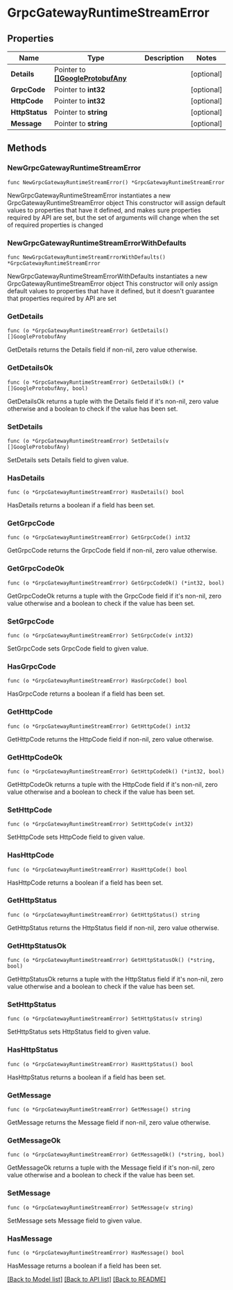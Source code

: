# GrpcGatewayRuntimeStreamError

## Properties

Name | Type | Description | Notes
------------ | ------------- | ------------- | -------------
**Details** | Pointer to [**[]GoogleProtobufAny**](GoogleProtobufAny.md) |  | [optional] 
**GrpcCode** | Pointer to **int32** |  | [optional] 
**HttpCode** | Pointer to **int32** |  | [optional] 
**HttpStatus** | Pointer to **string** |  | [optional] 
**Message** | Pointer to **string** |  | [optional] 

## Methods

### NewGrpcGatewayRuntimeStreamError

`func NewGrpcGatewayRuntimeStreamError() *GrpcGatewayRuntimeStreamError`

NewGrpcGatewayRuntimeStreamError instantiates a new GrpcGatewayRuntimeStreamError object
This constructor will assign default values to properties that have it defined,
and makes sure properties required by API are set, but the set of arguments
will change when the set of required properties is changed

### NewGrpcGatewayRuntimeStreamErrorWithDefaults

`func NewGrpcGatewayRuntimeStreamErrorWithDefaults() *GrpcGatewayRuntimeStreamError`

NewGrpcGatewayRuntimeStreamErrorWithDefaults instantiates a new GrpcGatewayRuntimeStreamError object
This constructor will only assign default values to properties that have it defined,
but it doesn't guarantee that properties required by API are set

### GetDetails

`func (o *GrpcGatewayRuntimeStreamError) GetDetails() []GoogleProtobufAny`

GetDetails returns the Details field if non-nil, zero value otherwise.

### GetDetailsOk

`func (o *GrpcGatewayRuntimeStreamError) GetDetailsOk() (*[]GoogleProtobufAny, bool)`

GetDetailsOk returns a tuple with the Details field if it's non-nil, zero value otherwise
and a boolean to check if the value has been set.

### SetDetails

`func (o *GrpcGatewayRuntimeStreamError) SetDetails(v []GoogleProtobufAny)`

SetDetails sets Details field to given value.

### HasDetails

`func (o *GrpcGatewayRuntimeStreamError) HasDetails() bool`

HasDetails returns a boolean if a field has been set.

### GetGrpcCode

`func (o *GrpcGatewayRuntimeStreamError) GetGrpcCode() int32`

GetGrpcCode returns the GrpcCode field if non-nil, zero value otherwise.

### GetGrpcCodeOk

`func (o *GrpcGatewayRuntimeStreamError) GetGrpcCodeOk() (*int32, bool)`

GetGrpcCodeOk returns a tuple with the GrpcCode field if it's non-nil, zero value otherwise
and a boolean to check if the value has been set.

### SetGrpcCode

`func (o *GrpcGatewayRuntimeStreamError) SetGrpcCode(v int32)`

SetGrpcCode sets GrpcCode field to given value.

### HasGrpcCode

`func (o *GrpcGatewayRuntimeStreamError) HasGrpcCode() bool`

HasGrpcCode returns a boolean if a field has been set.

### GetHttpCode

`func (o *GrpcGatewayRuntimeStreamError) GetHttpCode() int32`

GetHttpCode returns the HttpCode field if non-nil, zero value otherwise.

### GetHttpCodeOk

`func (o *GrpcGatewayRuntimeStreamError) GetHttpCodeOk() (*int32, bool)`

GetHttpCodeOk returns a tuple with the HttpCode field if it's non-nil, zero value otherwise
and a boolean to check if the value has been set.

### SetHttpCode

`func (o *GrpcGatewayRuntimeStreamError) SetHttpCode(v int32)`

SetHttpCode sets HttpCode field to given value.

### HasHttpCode

`func (o *GrpcGatewayRuntimeStreamError) HasHttpCode() bool`

HasHttpCode returns a boolean if a field has been set.

### GetHttpStatus

`func (o *GrpcGatewayRuntimeStreamError) GetHttpStatus() string`

GetHttpStatus returns the HttpStatus field if non-nil, zero value otherwise.

### GetHttpStatusOk

`func (o *GrpcGatewayRuntimeStreamError) GetHttpStatusOk() (*string, bool)`

GetHttpStatusOk returns a tuple with the HttpStatus field if it's non-nil, zero value otherwise
and a boolean to check if the value has been set.

### SetHttpStatus

`func (o *GrpcGatewayRuntimeStreamError) SetHttpStatus(v string)`

SetHttpStatus sets HttpStatus field to given value.

### HasHttpStatus

`func (o *GrpcGatewayRuntimeStreamError) HasHttpStatus() bool`

HasHttpStatus returns a boolean if a field has been set.

### GetMessage

`func (o *GrpcGatewayRuntimeStreamError) GetMessage() string`

GetMessage returns the Message field if non-nil, zero value otherwise.

### GetMessageOk

`func (o *GrpcGatewayRuntimeStreamError) GetMessageOk() (*string, bool)`

GetMessageOk returns a tuple with the Message field if it's non-nil, zero value otherwise
and a boolean to check if the value has been set.

### SetMessage

`func (o *GrpcGatewayRuntimeStreamError) SetMessage(v string)`

SetMessage sets Message field to given value.

### HasMessage

`func (o *GrpcGatewayRuntimeStreamError) HasMessage() bool`

HasMessage returns a boolean if a field has been set.


[[Back to Model list]](../README.md#documentation-for-models) [[Back to API list]](../README.md#documentation-for-api-endpoints) [[Back to README]](../README.md)


